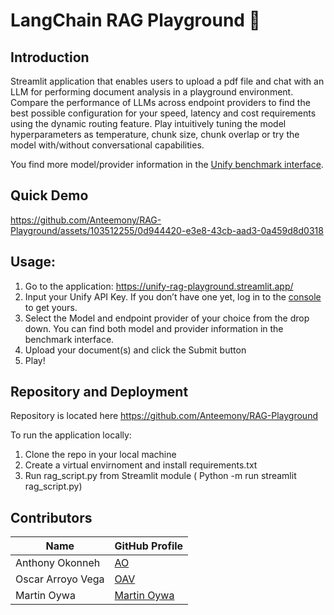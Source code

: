 # LangChain RAG Playground 🛝

## Introduction
Streamlit application that enables users to upload a pdf file and chat with an LLM for performing document analysis in a playground environment. 
Compare the performance of LLMs across endpoint providers to find the best possible configuration for your speed, latency and cost requirements using the dynamic routing feature.
Play intuitively tuning the model hyperparameters as temperature, chunk size, chunk overlap or try the model with/without conversational capabilities. 

You find more model/provider information in the [Unify benchmark interface](https://unify.ai/hub).

## Quick Demo
https://github.com/Anteemony/RAG-Playground/assets/103512255/0d944420-e3e8-43cb-aad3-0a459d8d0318



## Usage:
1. Go to the application: https://unify-rag-playground.streamlit.app/
2. Input your Unify API Key. If you don’t have one yet, log in to the [console](https://console.unify.ai/) to get yours.
3. Select the Model and endpoint provider of your choice from the drop down. You can find both model and provider information in the benchmark interface.
4. Upload your document(s) and click the Submit button
5. Play!

## Repository and Deployment
Repository is located here https://github.com/Anteemony/RAG-Playground 

To run the application locally:
1. Clone the repo in your local machine
2. Create a virtual envirnoment and install requirements.txt
3. Run rag_script.py from Streamlit module ( Python -m run streamlit rag_script.py)

## Contributors

| Name | GitHub Profile |
|------|----------------|
| Anthony Okonneh | [AO](https://github.com/Anteemony) |
| Oscar Arroyo Vega | [OAV](https://github.com/OscarArroyoVega) |
| Martin Oywa | [Martin Oywa](https://github.com/martinoywa) |

